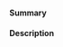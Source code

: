 <!--
  This is the general template.

  Add the following to the URL to use a specific template
    ?template=bugfix.md                 Template for bug fixes
    ?template=refactoring.md            Template for refactoring code
--->

#### Summary

<!-- provide a short summary of your changes -->

#### Description

<!-- provide some context -->
